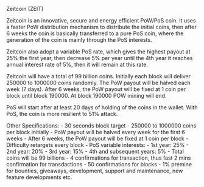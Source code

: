Zeitcoin (ZEIT)

Zeitcoin is an innovative, secure and energy efficient PoW/PoS coin. It uses a faster PoW distribution mechanism to distribute the initial coins, then after 6 weeks the coin is basically transferred to a pure PoS coin, where the generation of the coin is mainly through the PoS interests.

Zeitcoin also adopt a variable PoS rate, which gives the highest payout at 25% the first year, then decrease 5% per year until the 4th year it reaches annual interest rate of 5%, then it will remain at this rate.

Zeitcoin will have a total of 99 billion coins. Initially each block will deliver 250000 to 1000000 coins randomly. The PoW payout will be halved each week (7 days). After 6 weeks, the PoW payout will be fixed at 1 coin per block until block 190000. At block 190000 POW mining will end.

PoS will start after at least 20 days of holding of the coins in the wallet. With PoS, the coin is more resilient to 51% attack.

Other Specifications: - 30 seconds block target - 250000 to 1000000 coins per block initially - PoW payout will be halved every week for the first 6 weeks - After 6 weeks, the PoW payout will be fixed at 1 coin per block - Difficulty retargets every block - PoS variable interests: - 1st year: 25% - 2nd year: 20% - 3rd year: 15% - 4th and subsequent years: 5% - Total coins will be 99 billions - 4 confirmations for transaction, thus fast 2 mins confirmation for transdactions - 50 confirmations for blocks - 1% premine for bounties, giveaways, development, support and maintenance, new feature developments etc.
